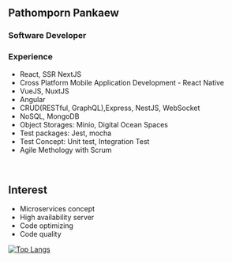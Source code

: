## Pathomporn Pankaew
### Software Developer

### Experience

- React, SSR NextJS
- Cross Platform Mobile Application Development - React Native 
- VueJS, NuxtJS
- Angular
- CRUD(RESTful, GraphQL),Express, NestJS, WebSocket
- NoSQL, MongoDB
- Object Storages: Minio, Digital Ocean Spaces
- Test packages: Jest, mocha
- Test Concept: Unit test, Integration Test
- Agile Methology with Scrum

<br />

## Interest 
* Microservices concept
* High availability server
* Code optimizing 
* Code quality
 
[![Top Langs](https://github-readme-stats.vercel.app/api/top-langs/?username=job25721&layout=compact)](https://github.com/job25721)
